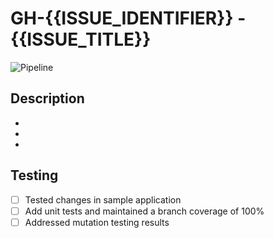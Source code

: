 # GH-{{ISSUE_IDENTIFIER}} - {{ISSUE_TITLE}}

![Pipeline](https://github.com/dotnet-outdated/actions/workflows/preview.yml/badge.svg?event=pull_request&branch={{BRANCH_NAME}})

## Description
* 
* 
* 

## Testing
- [ ] Tested changes in sample application
- [ ] Add unit tests and maintained a branch coverage of 100%
- [ ] Addressed mutation testing results

